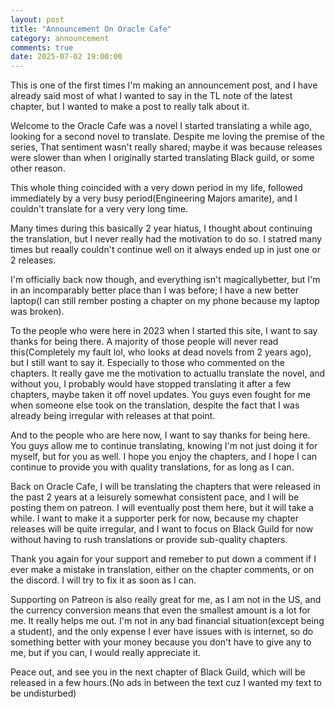 ```yaml
---
layout: post
title: "Announcement On Oracle Cafe"
category: announcement
comments: true
date: 2025-07-02 19:00:00 
---
```



This is one of the first times I'm making an announcement post, and I have already said most of what I wanted to say in the TL note of the latest chapter, but I wanted to make a post to really talk about it.

Welcome to the Oracle Cafe was a novel I started translating a while ago, looking for a second novel to translate. Despite me loving the premise of the series, That sentiment wasn't really shared; maybe it was because releases were slower than when I originally started translating Black guild, or some other reason.

This whole thing coincided with a very down period in my life, followed immediately by a very busy period(Engineering Majors amarite), and I couldn't translate for a very very long time.<!--more-->

Many times during this basically 2 year hiatus, I thought about continuing the translation, but I never really had the motivation to do so. I statred many times but reaally couldn't continue well on it always ended up in just one or 2 releases.

I'm officially back now though, and everything isn't magicallybetter, but I'm in an incomparably better place than I was before; I have a new better laptop(I can still rember posting a chapter on my phone because my laptop was broken).

To the people who were here in 2023 when I started this site, I want to say thanks for being there. A majority of those people will never read this(Completely my fault lol, who looks at dead novels from 2 years ago), but I still want to say it. Especially to those who commented on the chapters. It really gave me the motivation to actuallu translate the novel, and without you, I probably would have stopped translating it after a few chapters, maybe taken it off novel updates. You guys even fought for me when someone else took on the translation, despite the fact that I was already being irregular with releases at that point.

And to the people who are here now, I want to say thanks for being here. You guys allow me to continue translating, knowing I'm not just doing it for myself, but for you as well. I hope you enjoy the chapters, and I hope I can continue to provide you with quality translations, for as long as I can.

Back on Oracle Cafe, I will be translating the chapters that were released in the past 2 years at a leisurely somewhat consistent pace, and I will be posting them on patreon. I will eventually post them here, but it will take a while. I want to make it a supporter perk for now, because my chapter releases will be quite irregular, and I want to focus on Black Guild for now without having to rush translations or provide sub-quality chapters.

Thank you again for your support and remeber to put down a comment if I ever make a mistake in translation, either on the chapter comments, or on the discord. I will try to fix it as soon as I can.

Supporting on Patreon is also really great for me, as I am not in the US, and the currency conversion means that even the smallest amount is a lot for me. It really helps me out. I'm not in any bad financial situation(except being a student), and the only expense I ever have issues with is internet, so do something better with your money because you don't have to give any to me, but if you can, I would really appreciate it.

Peace out, and see you in the next chapter of Black Guild, which will be released in a few hours.(No ads in between the text cuz I wanted my text to be undisturbed)


